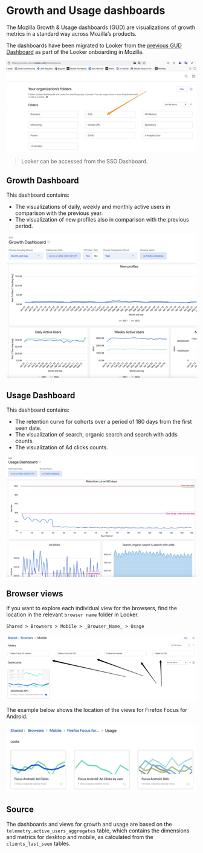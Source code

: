 # Growth and Usage dashboards

The Mozilla Growth & Usage dashboards (GUD) are visualizations of growth metrics in a standard way across Mozilla’s products.

The dashboards have been migrated to Looker from the [previous GUD Dashboard](https://mozilla.github.io/gud/) as part of the Looker onboarding in Mozilla.

![](../../assets/Looker_screenshots/looker_home_GUD.jpg)


> Looker can be accessed from the SSO Dashboard.

## Growth Dashboard

This dashboard contains:
- The visualizations of daily, weekly and monthly active users in comparison with the previous year.
- The visualization of new profiles also in comparison with the previous period.

![Growth dashboard](../../assets/Looker_screenshots/growth_dashboard.jpg)

## Usage Dashboard

This dashboard contains:
- The retention curve for cohorts over a period of 180 days from the first seen date.
- The visualization of search, organic search and search with adds counts.
- The visualization of Ad clicks counts. 

![Usage dashboard](../../assets/Looker_screenshots/usage_dashboard.jpg)

## Browser views

If you want to explore each individual view for the browsers, find the location in the relevant `browser name` folder in Looker.

	Shared > Browsers > Mobile > _Browser_Name_ > Usage

![](../../assets/Looker_screenshots/browser_metrics.jpg)

The example below shows the location of the views for Firefox Focus for Android:

![](../../assets/Looker_screenshots/browsers_usage.png)

## Source
The dashboards and views for growth and usage are based on the `telemetry.active_users_aggregates` table, which contains the dimensions and metrics for desktop and mobile, as calculated from the `clients_last_seen` tables.
